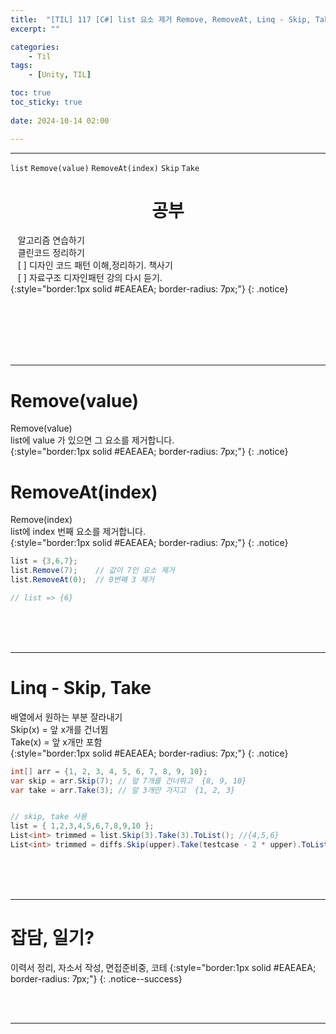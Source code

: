 ```yaml
---
title:  "[TIL] 117 [C#] list 요소 제거 Remove, RemoveAt, Linq - Skip, Take"
excerpt: ""

categories:
    - Til
tags:
    - [Unity, TIL]

toc: true
toc_sticky: true
 
date: 2024-10-14 02:00

---
```

- - -

`list` `Remove(value)` `RemoveAt(index)` `Skip` `Take`

<center><H1>  공부 </H1></center>

&nbsp;&nbsp; 알고리즘 연습하기     
&nbsp;&nbsp; 클린코드 정리하기   
&nbsp;&nbsp; [ ] 디자인 코드 패턴 이해,정리하기. 책사기  
&nbsp;&nbsp; [ ] 자료구조 디자인패턴 강의 다시 듣기.   
{:style="border:1px solid #EAEAEA; border-radius: 7px;"}
{: .notice}  


<br><br><br><br><br>
- - - 

# Remove(value)
Remove(value)  
list에 value 가 있으면 그 요소를 제거합니다.  
{:style="border:1px solid #EAEAEA; border-radius: 7px;"}
{: .notice}  

# RemoveAt(index)
Remove(index)  
list에 index 번째 요소를 제거합니다.  
{:style="border:1px solid #EAEAEA; border-radius: 7px;"}
{: .notice}  

<div class="notice--primary" markdown="1"> 

```c# 
list = {3,6,7};
list.Remove(7);    // 값이 7인 요소 제거
list.RemoveAt(0);  // 0번째 3 제거

// list => {6}
```
</div>

<br><br><br>
- - - 

# Linq - Skip, Take
배열에서 원하는 부분 잘라내기  
Skip(x) = 앞 x개를 건너뜀  
Take(x) = 앞 x개만 포함  
{:style="border:1px solid #EAEAEA; border-radius: 7px;"}
{: .notice}  

<div class="notice--primary" markdown="1"> 

```c# 
int[] arr = {1, 2, 3, 4, 5, 6, 7, 8, 9, 10};
var skip = arr.Skip(7); // 앞 7개를 건너뛰고  {8, 9, 10}
var take = arr.Take(3); // 앞 3개만 가지고  {1, 2, 3}


// skip, take 사용
list = { 1,2,3,4,5,6,7,8,9,10 };
List<int> trimmed = list.Skip(3).Take(3).ToList(); //{4,5,6}
List<int> trimmed = diffs.Skip(upper).Take(testcase - 2 * upper).ToList();
```
</div>

<br><br><br>
- - - 


# 잡담, 일기?
이력서 정리, 자소서 작성, 면접준비중, 코테
{:style="border:1px solid #EAEAEA; border-radius: 7px;"}
{: .notice--success}  

<br><br>
- - -
